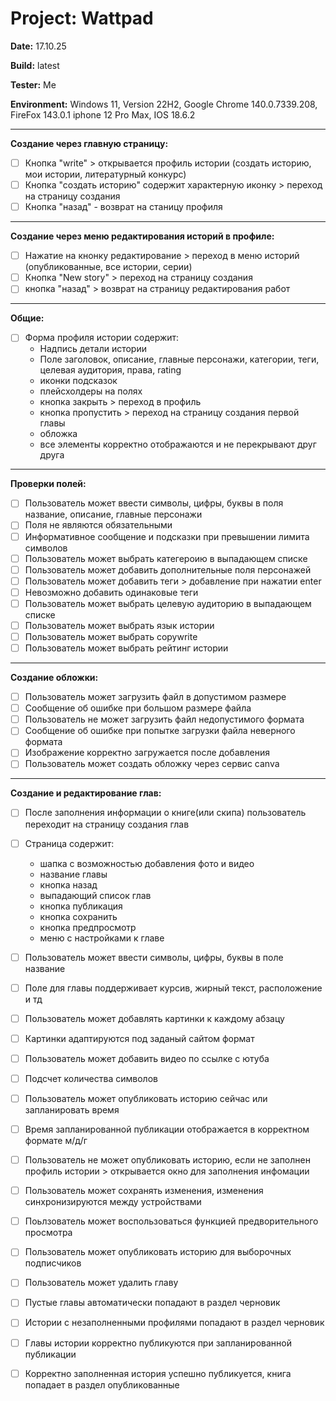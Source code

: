 # Project: Wattpad 

**Date:** 17.10.25

**Build:** latest

**Tester:** Me

**Environment:** 
Windows 11, Version 22H2, Google Chrome 140.0.7339.208, FireFox 143.0.1
iphone 12 Pro Max, IOS 18.6.2

---

**Создание через главную страницу:**
- [ ] Кнопка "write"  > открывается профиль истории  (создать историю, мои истории, литературный конкурс)
- [ ] Кнопка "создать историю" содержит характерную иконку > переход на страницу создания
- [ ] Кнопка "назад" - возврат на станицу профиля

---

**Создание через меню редактирования историй в профиле:**
- [ ] Нажатие на кнонку редактирование > переход в меню историй (опубликованные, все истории, серии) 
- [ ] Кнопка "New story" > переход на страницу создания
- [ ] кнопка "назад" > возврат на страницу редактирования работ

---
 
**Общие:**
- [ ] Форма профиля истории содержит:
     * Надпись детали истории
     * Поле заголовок, описание, главные персонажи, категории, теги, целевая аудитория, права, rating
     * иконки подсказок
     * плейсхолдеры на полях
     * кнопка закрыть > переход в профиль
     * кнопка пропустить > переход на страницу создания первой главы
     * обложка
     * все элементы корректно отображаются и не перекрывают друг друга 

---

**Проверки полей:**
- [ ]  Пользователь может ввести символы, цифры, буквы в поля название, описание, главные персонажи 
- [ ]  Поля не являются обязательными
- [ ]  Информативное сообщение и подсказки при превышении лимита символов
- [ ]  Пользователь может выбрать категероию в выпадающем списке
- [ ]  Пользователь может добавить дополнительные поля персонажей
- [ ]  Пользователь может добавить теги > добавление при нажатии enter
- [ ]  Невозможно добавить одинаковые теги 
- [ ]  Пользователь может выбрать целевую аудиторию в выпадающем списке
- [ ]  Пользователь может выбрать язык истории 
- [ ]  Пользователь может выбрать copywrite
- [ ]  Пользователь может выбрать рейтинг истории

---

**Создание обложки:**
- [ ] Пользователь может загрузить файл в допустимом размере
- [ ] Сообщение об ошибке при большом размере файла
- [ ] Пользователь не может загрузить файл недопустимого формата
- [ ] Сообщение об ошибке при попытке загрузки файла неверного формата
- [ ] Изображение корректно загружается после добавления
- [ ] Пользователь может создать обложку через сервис canva

---

**Создание и редактирование глав:** 

- [ ] После заполнения информации о книге(или скипа) пользователь переходит на страницу создания глав
- [ ] Страница содержит:
    * шапка с возможностью добавления фото и видео
    * название главы
    * кнопка назад
    * выпадающий список глав
    * кнопка публикация
    * кнопка сохранить
    * кнопка предпросмотр
    * меню с настройками к главе
- [ ]  Пользователь может ввести символы, цифры, буквы в поле название
- [ ]  Поле для главы поддерживает курсив, жирный текст, расположение и тд
- [ ]  Пользователь может добавлять картинки к каждому абзацу
- [ ]  Картинки адаптируются под заданый сайтом формат
- [ ]  Пользователь может добавить видео по ссылке с ютуба
- [ ]  Подсчет количества символов
- [ ]  Пользователь может опубликовать историю сейчас или запланировать время
- [ ]  Время запланированной публикации отображается в корректном формате м/д/г
- [ ]  Пользователь не может опубликовать историю, если не заполнен профиль истории > открывается окно для заполнения инфомации
- [ ]  Пользователь может сохранять изменения, изменения синхронизируются между устройствами
- [ ]  Поьлзователь может воспользоваться функцией предворительного просмотра
- [ ]  Пользователь может опубликовать историю для выборочных подписчиков
- [ ]  Пользователь может удалить главу
- [ ]  Пустые главы автоматически попадают в раздел черновик
- [ ]  Истории с незаполненными профилями попадают в раздел черновик
- [ ]  Главы истории корректно публикуются при запланированной публикации
- [ ]  Корректно заполненная история успешно публикуется, книга попадает в раздел опубликованные



      

